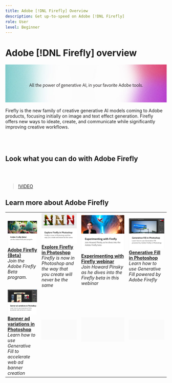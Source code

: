 ```yaml
---
title: Adobe [!DNL Firefly] Overview
description: Get up-to-speed on Adobe [!DNL Firefly]
role: User
level: Beginner
---
```

# Adobe [!DNL Firefly] overview

![Firefly Hero Image](../assets/firefly.png)

Firefly is the new family of creative generative AI models coming to Adobe products, focusing initially on image and text effect generation. Firefly offers new ways to ideate, create, and communicate while significantly improving creative workflows.

<br>&nbsp;

## Look what you can do with Adobe Firefly

<br>&nbsp;

>[!VIDEO](https://video.tv.adobe.com/v/3416970t1?quality=12&learn=on&hidetitle=true)

## Learn more about Adobe Firefly

<table>
<tr>
   <td>
      <a href="https://firefly.adobe.com/" target="_blank">
         <img alt="Adobe Firefly (Beta)" src="assets/firefly-beta.png" />
      </a>
      <div>
      <a href="https://firefly.adobe.com/" target="_blank"><strong>Adobe Firefly (Beta)</strong></a>
      </div>
      <em>Join the Adobe Firefly Beta program.</em>
      <br>
  </td>
  <td>
      <a href="https://www.adobe.com/sensei/generative-ai/firefly.html" target="_blank">
         <img alt="Explore Firefly in Photoshop" src="assets/firefly-photoshop.png" />
      </a>
      <div>
      <a href="https://www.adobe.com/sensei/generative-ai/firefly.html" target="_blank"><strong>Explore Firefly in Photoshop</strong></a>
      </div>
      <em>Firefly is now in Photoshop and the way that you create will never be the same</em>
      <br>
  </td>
  <td>
      <a href="webinar-experimenting.md">
         <img alt="Experimenting with Adobe Firefly" src="assets/webinar-experimenting.png" />
      </a>
      <div>
      <a href="webinar-experimenting.md"><strong>Experimenting with Firefly webinar</strong></a>
      </div>
      <em>Join Howard Pinsky as he dives into the Firefly beta in this webinar</em>
      <br>
  </td>
  <td>
      <a href="generative-fill.md">
         <img alt="Generative Fill in Photoshop" src="assets/generative-fill.png" />
      </a>
      <div>
      <a href="generative-fill.md"><strong>Generative Fill in Photoshop</strong></a>
      </div>
      <em>Learn how to use Generative Fill powered by Adobe Firefly</em>
      <br>
  </td>
</tr>
<tr>
   <td>
      <a href="web-banner-ad.md">
         <img alt="Banner ad variations in Photoshop" src="assets/banner-ad-variations.png" />
      </a>
      <div>
      <a href="web-banner-ad.md"><strong>Banner ad variations in Photoshop</strong></a>
      </div>
      <em>Learn how to use Generative Fill to accelerate web ad banner creation</em>
      <br>
  </td>
  <td>
    <img alt="Spacer" src="../assets/Gray_thumbnail.png" />
    <div>
    <br>
  </td>
  <td>
    <img alt="Spacer" src="../assets/Gray_thumbnail.png" />
    <div>
    <br>
  </td>
  <td>
    <img alt="Spacer" src="../assets/Gray_thumbnail.png" />
    <div>
    <br>
  </td>
</table>
